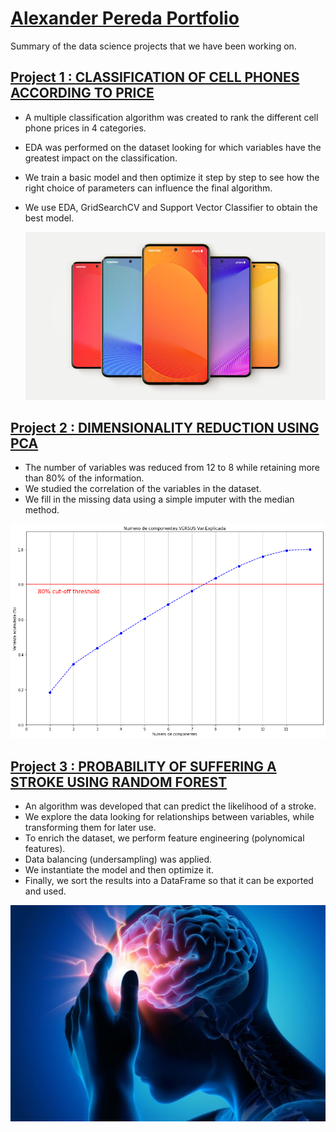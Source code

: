 # [Alexander Pereda Portfolio](https://alexanderpereda.github.io/)
Summary of the data science projects that we have been working on.

## [Project 1 : CLASSIFICATION OF CELL PHONES ACCORDING TO PRICE](https://github.com/AlexanderPereda/Alexander-Pereda-Projects/blob/main/Cell%20phone%20price%20ranking%20with%20SVM.ipynb)

* A multiple classification algorithm was created to rank the different cell phone prices in 4 categories.
* EDA was performed on the dataset looking for which variables have the greatest impact on the classification.
* We train a basic model and then optimize it step by step to see how the right choice of parameters can influence the final algorithm.
* We use EDA, GridSearchCV and  Support Vector Classifier to obtain the best model.


    ![](https://github.com/AlexanderPereda/AlexanderPereda.github.io/blob/main/images/phones.jpg)



## [Project 2 : DIMENSIONALITY REDUCTION USING PCA](https://github.com/AlexanderPereda/Alexander-Pereda-Projects/blob/main/Dimensionality%20reduction%20using%20PCA.ipynb)

* The number of variables was reduced from 12 to 8 while retaining more than 80% of the information.
* We studied the correlation of the variables in the dataset.
* We fill in the missing data using a simple imputer with the median method.

![](https://github.com/AlexanderPereda/AlexanderPereda.github.io/blob/main/images/pca.png)


## [Project 3 : PROBABILITY OF SUFFERING A STROKE USING RANDOM FOREST](https://github.com/AlexanderPereda/Alexander-Pereda-Projects/blob/main/Probability%20of%20suffering%20a%20stroke%20using%20Random%20Forest.ipynb)

* An algorithm was developed that can predict the likelihood of a stroke.
* We explore the data looking for relationships between variables, while transforming them for later use.
* To enrich the dataset, we perform feature engineering (polynomical features).
* Data balancing (undersampling) was applied.
* We instantiate the model and then optimize it.
* Finally, we sort the results into a DataFrame so that it can be exported and used.

![](https://github.com/AlexanderPereda/AlexanderPereda.github.io/blob/main/images/stroke.jpg)
